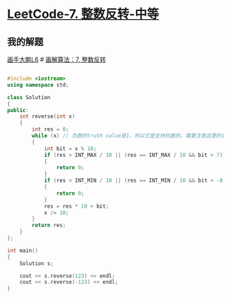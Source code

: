 # [LeetCode-7. 整数反转-中等](https://leetcode.cn/problems/reverse-integer/)



## 我的解题

[画手大鹏L6](https://leetcode.cn/u/guanpengchn/) # [画解算法：7. 整数反转](https://leetcode.cn/problems/reverse-integer/solution/hua-jie-suan-fa-7-zheng-shu-fan-zhuan-by-guanpengc/)



```c++

#include <iostream>
using namespace std;

class Solution
{
public:
    int reverse(int x)
    {
        int res = 0;
        while (x) // 负数的truth value是1，所以它是支持负数的，需要注意这里的条件不能是 while (x > 0)
        {
            int bit = x % 10;
            if (res > INT_MAX / 10 || (res == INT_MAX / 10 && bit > 7))
            {
                return 0;
            }
            if (res < INT_MIN / 10 || (res == INT_MIN / 10 && bit < -8))
            {
                return 0;
            }
            res = res * 10 + bit;
            x /= 10;
        }
        return res;
    }
};

int main()
{
    Solution s;

    cout << s.reverse(123) << endl;
    cout << s.reverse(-123) << endl;
}
```

